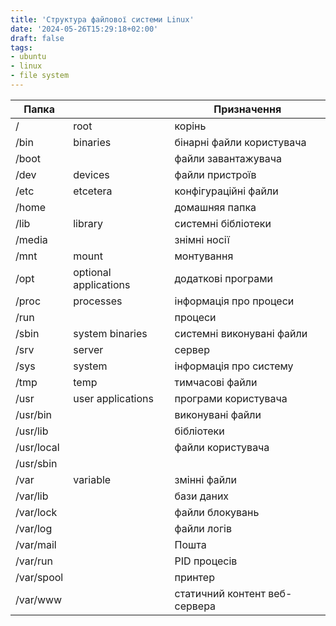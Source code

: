 ```yaml
---
title: 'Структура файлової системи Linux'
date: '2024-05-26T15:29:18+02:00'
draft: false
tags:
- ubuntu
- linux
- file system
---
```


| Папка      |                       | Призначення                   |
|------------|-----------------------|-------------------------------|
| /          | root                  | корінь                        |
| /bin       | binaries              | бінарні файли користувача     |
| /boot      |                       | файли завантажувача           |
| /dev       | devices               | файли пристроїв               |
| /etc       | etcetera              | конфігураційні файли          |
| /home      |                       | домашняя папка                |
| /lib       | library               | системні бібліотеки           |
| /media     |                       | знімні носії                  |
| /mnt       | mount                 | монтування                    |
| /opt       | optional applications | додаткові програми            |
| /proc      | processes             | інформація про процеси        |
| /run       |                       | процеси                       |
| /sbin      | system binaries       | системні виконувані файли     |
| /srv       | server                | сервер                        |
| /sys       | system                | інформація про систему        |
| /tmp       | temp                  | тимчасові файли               |
| /usr       | user applications     | програми користувача          |
| /usr/bin   |                       | виконувані файли              |
| /usr/lib   |                       | бібліотеки                    |
| /usr/local |                       | файли користувача             |
| /usr/sbin  |                       |                               |
| /var       | variable              | змінні файли                  |
| /var/lib   |                       | бази даних                    |
| /var/lock  |                       | файли блокувань               |
| /var/log   |                       | файли логів                   |
| /var/mail  |                       | Пошта                         |
| /var/run   |                       | PID процесів                  |
| /var/spool |                       | принтер                       |
| /var/www   |                       | статичний контент веб-сервера |
